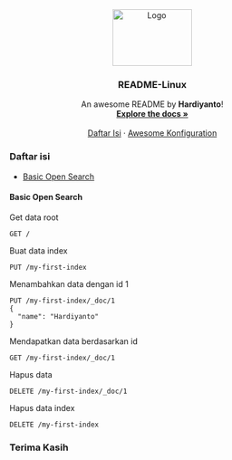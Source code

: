 <div align="center">
  <a href="https://github.com/othneildrew/Best-README-Template">
    <img src="https://github.com/dwiHard/five_byte.github.io/blob/master/images/linux-22621.png" alt="Logo" width="140" height="100">
  </a>

<h3 align="center">README-Linux</h3>

  <p align="center">
    An awesome README by <b>Hardiyanto</b>!
    <br />
    <a href="https://github.com/dwiHard/five_byte.github.io/blob/master/README.md"><strong>Explore the docs »</strong></a>
    <br />
    <br />
    <a href="https://github.com/dwiHard/five_byte.github.io/blob/master/Tips/linux.md#daftar-isi">Daftar Isi</a>
    ·
    <a href="https://github.com/dwiHard/five_byte.github.io/blob/master/LinuxConfigBackup/MyConfig.md">Awesome Konfiguration</a>
  </p>
</div>


### Daftar isi
* [Basic Open Search](#basic-open-search)



#### Basic Open Search
Get data root
```
GET /
```
Buat data index
```
PUT /my-first-index
```
Menambahkan data dengan id 1
```
PUT /my-first-index/_doc/1
{
  "name": "Hardiyanto"
}
```
Mendapatkan data berdasarkan id
```
GET /my-first-index/_doc/1
```
Hapus data 
```
DELETE /my-first-index/_doc/1
```
Hapus data index
```
DELETE /my-first-index
```

### Terima Kasih